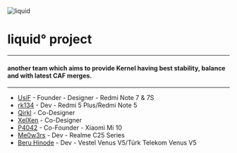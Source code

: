 ![liquid](https://github.com/liquidprjkt/.github/blob/main/banner/banner.jpeg)


# liquid° project

------------------------------------
#### another team which aims to provide Kernel having best stability, balance and with latest CAF merges.
------------------------------------

* [UsiF](https://github.com/UsiFX)    - Founder - Designer - Redmi Note 7 & 7S
* [rk134](https://github.com/rk134)   - Dev - Redmi 5 Plus/Redmi Note 5
* [Qirkl](https://github.com/qirkl)   - Co-Designer
* [XelXen](https://github.com/XelXen) - Co-Designer
* [P4042](https://github.com/adrian-8901) - Co-Founder - Xiaomi Mi 10
* [Me0w3rs](https://github.com/eun0115) - Dev - Realme C25 Series 
* [Beru Hinode](https://github.com/windowz414) - Dev - Vestel Venus V5/Türk Telekom Venus V5
